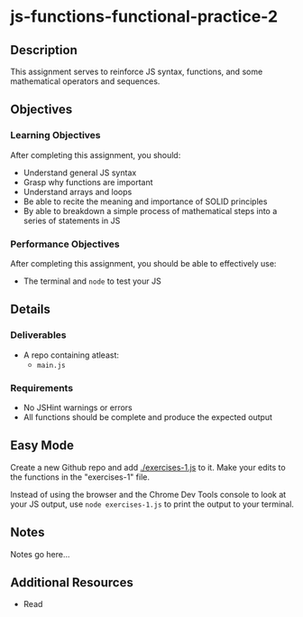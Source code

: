 # js-functions-functional-practice-2

## Description

This assignment serves to reinforce JS syntax, functions, and some mathematical operators and sequences.

## Objectives

### Learning Objectives

After completing this assignment, you should:

* Understand general JS syntax
* Grasp why functions are important
* Understand arrays and loops
* Be able to recite the meaning and importance of SOLID principles
* By able to breakdown a simple process of mathematical steps into a series of statements in JS

### Performance Objectives

After completing this assignment, you should be able to effectively use:

* The terminal and `node` to test your JS

## Details

### Deliverables

* A repo containing atleast:
  * `main.js`

### Requirements

* No JSHint warnings or errors
* All functions should be complete and produce the expected output

## Easy Mode

Create a new Github repo and add [./exercises-1.js](./exercises-1.js) to it. Make your edits to the functions in the "exercises-1" file.

Instead of using the browser and the Chrome Dev Tools console to look at your JS output, use `node exercises-1.js` to print the output to your terminal.

## Notes

Notes go here...

## Additional Resources

* Read []()
